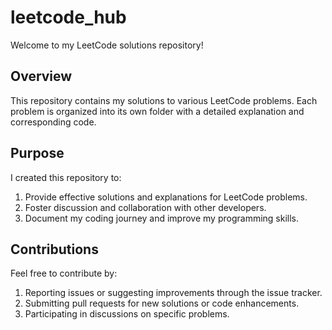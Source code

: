 # leetcode_hub

Welcome to my LeetCode solutions repository!

## Overview

This repository contains my solutions to various LeetCode problems. Each problem is organized into its own folder with a detailed explanation and corresponding code.

## Purpose

I created this repository to:

1. Provide effective solutions and explanations for LeetCode problems.
2. Foster discussion and collaboration with other developers.
3. Document my coding journey and improve my programming skills.

## Contributions

Feel free to contribute by:

1. Reporting issues or suggesting improvements through the issue tracker.
2. Submitting pull requests for new solutions or code enhancements.
3. Participating in discussions on specific problems.


